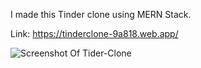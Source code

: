 I made this Tinder clone using MERN Stack.

Link: https://tinderclone-9a818.web.app/

![Screenshot Of Tider-Clone](https://i.imgur.com/7SSJgWq.png)
